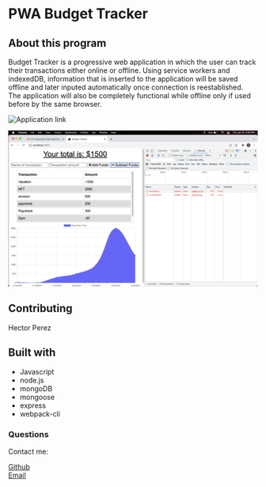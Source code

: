 # PWA Budget Tracker 

## About this program

Budget Tracker is a progressive web application in which the user can track their transactions either online or offline. Using service workers and indexedDB, information that is inserted to the application will be saved offline and later inputed automatically once connection is reestablished. The application will also be completely functional while offline only if used before by the same browser.

![Application link](https://powerful-coast-68918.herokuapp.com/)

![Application screenshot](media/budget.png)



## Contributing
Hector Perez

## Built with

* Javascript
* node.js
* mongoDB
* mongoose
* express
* webpack-cli


### Questions
Contact me:

[Github](https://www.github.com/hpere102) <br>
[Email](mailto:hpere102@fiu.edu)